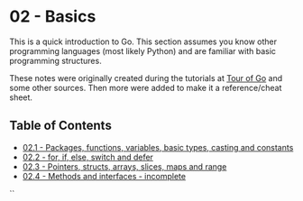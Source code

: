 # 02 - Basics
This is a quick introduction to Go. This section assumes you know other programming languages (most likely Python) and are familiar with basic programming structures.

These notes were originally created during the tutorials at [Tour of Go][tour-of-go] and some other sources. Then more were added to make it a reference/cheat sheet.

## Table of Contents

- [02.1 - Packages, functions, variables, basic types, casting and constants](02.1.md)
- [02.2 - for, if, else, switch and defer](02.2.md)
- [02.3 - Pointers, structs, arrays, slices, maps and range](02.3.md)
- [02.4 - Methods and interfaces - incomplete](02.4.md)

<!-- Links -->

[tour-of-go]: https://tour.golang.org/
``